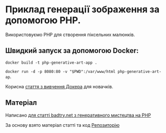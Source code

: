 # Приклад генерації зображення за допомогою PHP.

Використовуємо PHP для створення піксельних малюнків.

## Швидкий запуск за допомогою Docker:

```docker build -t php-generative-art-app .```

```docker run -d -p 8080:80 -v "$PWD":/var/www/html php-generative-art-ap```.

Корисна [стаття з вивчення Докера](https://badtry.net/docker-tutorial-dlia-novichkov-rassmatrivaiem-docker-tak-iesli-by-on-byl-ighrovoi-pristavkoi/) для новачків.

## Матеріал
Написано [для статті badtry.net з генеративного мистецтва на PHP](https://badcode.ru/gienieriruiem-piksielnyie-izobrazhieniia-s-pomoshchiu-php-ghienierator-avatarok-i-piksielnykh-ghorodov-ghienierativnyi-art-php)

За основу взято матеріал статті та код [Репозиторію](https://github.com/BinaryMoon/php-generative-art/tree/main/image-stacks)
